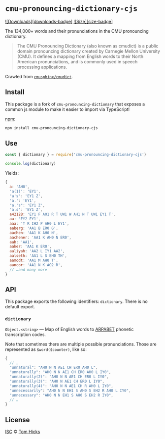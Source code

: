 # `cmu-pronouncing-dictionary-cjs`

[!\[Downloads\]\[downloads-badge\]][downloads]
[!\[Size\]\[size-badge\]][size]

The 134,000+ words and their pronunciations in the CMU pronouncing dictionary.

> The CMU Pronouncing Dictionary (also known as cmudict) is a public domain
> pronouncing dictionary created by Carnegie Mellon University (CMU).
> It defines a mapping from English words to their North American
> pronunciations, and is commonly used in speech processing applications.

Crawled from [`cmusphinx/cmudict`][cmudict].

## Install

This package is a fork of `cmu-pronouncing-dictionary` that exposes a common
js module to make it easier to import via TypeScript!

[npm][]:

```sh
npm install cmu-pronouncing-dictionary-cjs
```

## Use

```js
const { dictionary } = require('cmu-pronouncing-dictionary-cjs')

console.log(dictionary)
```

Yields:

```js
{
  a: 'AH0',
  'a(1)': 'EY1',
  "a's": 'EY1 Z',
  'a.': 'EY1',
  "a.'s": 'EY1 Z',
  'a.s': 'EY1 Z',
  a42128: 'EY1 F AO1 R T UW1 W AH1 N T UW1 EY1 T',
  aa: 'EY2 EY1',
  aaa: 'T R IH2 P AH0 L EY1',
  aaberg: 'AA1 B ER0 G',
  aachen: 'AA1 K AH0 N',
  aachener: 'AA1 K AH0 N ER0',
  aah: 'AA1',
  aaker: 'AA1 K ER0',
  aaliyah: 'AA2 L IY1 AA2',
  aalseth: 'AA1 L S EH0 TH',
  aamodt: 'AA1 M AH0 T',
  aancor: 'AA1 N K AO2 R',
  // …and many more
}
```

## API

This package exports the following identifiers: `dictionary`.
There is no default export.

### `dictionary`

`Object.<string>` — Map of English words to [ARPABET][] phonetic transcription
codes.

Note that sometimes there are multiple possible pronunciations.
Those are represented as `$word($counter)`, like so:

```js
{
  // …
  "unnatural": "AH0 N N AE1 CH ER0 AH0 L",
  "unnaturally": "AH0 N N AE1 CH ER0 AH0 L IY0",
  "unnaturally(2)": "AH0 N N AE1 CH ER0 L IY0",
  "unnaturally(3)": "AH0 N AE1 CH ER0 L IY0",
  "unnaturally(4)": "AH0 N N AE1 CH R AH0 L IY0",
  "unnecessarily": "AH0 N N EH1 S AH0 S EH2 R AH0 L IY0",
  "unnecessary": "AH0 N N EH1 S AH0 S EH2 R IY0",
  // …
}
```

## License

[ISC][license] © [Tom Hicks][author]

<!-- Definition -->

[downloads]: https://www.npmjs.com/package/cmu-pronouncing-dictionary-cjs

[size]: https://bundlephobia.com/result?p=cmu-pronouncing-dictionary-cjs

[npm]: https://docs.npmjs.com/cli/install

[license]: license

[author]: http://zeke.sikelianos.com

[cmudict]: https://github.com/cmusphinx/cmudict

[arpabet]: https://en.wikipedia.org/wiki/ARPABET
